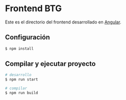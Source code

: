 # Frontend BTG

Este es el directorio del frontend desarrollado en [Angular](https://angular.dev/).

## Configuración

```bash
$ npm install
```

## Compilar y ejecutar proyecto

```bash
# desarrollo
$ npm run start

# compilar
$ npm run build
```
